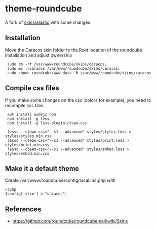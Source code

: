 # theme-roundcube

A fork of [skins/elastic](https://github.com/roundcube/roundcubemail/tree/master/skins/elastic)
with some changes

## Installation
Move the Caracos skin folder to the Root location of the roundcube installation and adjust ownership

```
 sudo rm -rf /var/www/roundcube/skins/caracos;
 sudo mv ./caracos /var/www/roundcube/skins/caracos;
 sudo chown roundcube:www-data -R /var/www/roundcube/skins/caracos
```

## Compile css files

If you make some changes on the css (colors for example), you need to recompile css files

```
 apt install nodejs npm
 npm install -g less
 npm install -g less-plugin-clean-css

 lessc --clean-css="--s1 --advanced" styles/styles.less > styles/styles.min.css
 lessc --clean-css="--s1 --advanced" styles/print.less > styles/print.min.css
 lessc --clean-css="--s1 --advanced" styles/embed.less > styles/embed.min.css
```

## Make it a default theme

Create /var/www/roundcube/config/local.inc.php with
```
<?php
$config['skin'] = "caracos";
```

## References
- https://github.com/roundcube/roundcubemail/wiki/Skins
